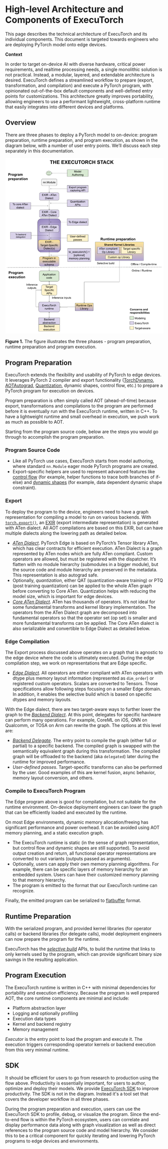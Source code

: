 # High-level Architecture and Components of ExecuTorch

This page describes the technical architecture of ExecuTorch and its individual components. This document is targeted towards engineers who are deploying PyTorch model onto edge devices.

**Context**

In order to target on-device AI with diverse hardware, critical power requirements, and realtime processing needs, a single monolithic solution is not practical. Instead, a modular, layered, and extendable architecture is desired. ExecuTorch defines a streamlined workflow to prepare (export, transformation, and compilation) and execute a PyTorch program, with opinionated out-of-the-box default components and well-defined entry points for customizations. This architecture greatly improves portability, allowing engineers to use a performant lightweight, cross-platform runtime that easily integrates into different devices and platforms.


## Overview

There are three phases to deploy a PyTorch model to on-device: program preparation, runtime preparation, and program execution, as shown in the diagram below, with a number of user entry points. We’ll discuss each step separately in this documentation.


![](./executorch_stack.png)


**Figure 1.** The figure illustrates the three phases - program preparation, runtime preparation and program execution.


## Program Preparation

ExecuTorch extends the flexibility and usability of PyTorch to edge devices. It leverages PyTorch 2 compiler and export functionality ([TorchDynamo](https://pytorch.org/docs/stable/dynamo/index.html), [AOTAutograd](https://pytorch.org/functorch/stable/notebooks/aot_autograd_optimizations.html), [Quantization](https://pytorch.org/docs/main/quantization.html), dynamic shapes, control flow, etc.) to prepare a PyTorch program for execution on devices.

Program preparation is often simply called AOT (ahead-of-time) because export, transformations and compilations to the program are performed before it is eventually run with the ExecuTorch runtime, written in C++. To have a lightweight runtime and small overhead in execution, we push work as much as possible to AOT.

Starting from the program source code, below are the steps you would go through to accomplish the program preparation.


### Program Source Code



* Like all PyTorch use cases, ExecuTorch starts from model authoring, where standard `nn.Module` eager mode PyTorch programs are created.
* Export-specific helpers are used to represent advanced features like [control flow](https://github.com/pytorch/executorch/blob/main/docs/website/docs/ir_spec/control_flow.md) (for example, helper functions to trace both branches of if-else) and [dynamic shapes](https://pytorch.org/get-started/pytorch-2.0/#pytorch-2x-faster-more-pythonic-and-as-dynamic-as-ever) (for example, data dependent dynamic shape constraint).


### Export

To deploy the program to the device, engineers need to have a graph representation for compiling a model to run on various backends. With [`torch.export()`](https://pytorch.org/docs/main/export.html), an [EXIR](./ir-exir.md) (export intermediate representation) is generated with ATen dialect. All AOT compilations are based on this EXIR, but can have multiple dialects along the lowering path as detailed below.



* _[ATen Dialect](./ir-exir.md#aten-dialect)_. PyTorch Edge is based on PyTorch’s Tensor library ATen, which has clear contracts for efficient execution. ATen Dialect is a graph represented by ATen nodes which are fully ATen compliant. Custom operators are allowed, but must be registered with the dispatcher. It’s flatten with no module hierarchy (submodules in a bigger module), but the source code and module hierarchy are preserved in the metadata. This representation is also autograd safe.
* Optionally, _quantization_, either QAT (quantization-aware training) or PTQ (post training quantization) can be applied to the whole ATen graph before converting to Core ATen. Quantization helps with reducing the model size, which is important for edge devices.
* _[Core ATen Dialect](./ir-ops-set-definition.md)_. ATen has thousands of operators. It’s not ideal for some fundamental transforms and kernel library implementation. The operators from the ATen Dialect graph are decomposed into fundamental operators so that the operator set (op set) is smaller and more fundamental transforms can be applied. The Core ATen dialect is also serializable and convertible to Edge Dialect as detailed below.


### Edge Compilation

The Export process discussed above operates on a graph that is agnostic to the edge device where the code is ultimately executed. During the edge compilation step, we work on representations that are Edge specific.



* _[Edge Dialect](./ir-exir.md#edge-dialect)_. All operators are either compliant with ATen operators with dtype plus memory layout information (represented as `dim_order`) or registered custom operators. Scalars are converted to Tensors. Those specifications allow following steps focusing on a smaller Edge domain. In addition, it enables the selective build which is based on specific dtypes and memory layouts.

With the Edge dialect, there are two target-aware ways to further lower the graph to the _[Backend Dialect](./compiler-backend-dialect.md)_. At this point, delegates for specific hardware can perform many operations. For example, CoreML on iOS, QNN on Qualcomm, or TOSA on Arm can rewrite the graph. The options at this level are:



* _[Backend Delegate](./compiler-delegate-and-partitioner.md)_. The entry point to compile the graph (either full or partial) to a specific backend. The compiled graph is swapped with the semantically equivalent graph during this transformation. The compiled graph will be offloaded to the backend (aka `delegated`) later during the runtime for improved performance.
* _User-defined passes_. Target-specific transforms can also be performed by the user. Good examples of this are kernel fusion, async behavior, memory layout conversion, and others.


### Compile to ExecuTorch Program

The Edge program above is good for compilation, but not suitable for the runtime environment. On-device deployment engineers can lower the graph that can be efficiently loaded and executed by the runtime.

On most Edge environments, dynamic memory allocation/freeing has significant performance and power overhead. It can be avoided using AOT memory planning, and a static execution graph.



* The ExecuTorch runtime is static (in the sense of graph representation, but control flow and dynamic shapes are still supported). To avoid output creation and return, all functional operator representations are converted to out variants (outputs passed as arguments).
* Optionally, users can apply their own memory planning algorithms. For example, there can be specific layers of memory hierarchy for an embedded system. Users can have their customized memory planning to that memory hierarchy.
* The program is emitted to the format that our ExecuTorch runtime can recognize.

Finally, the emitted program can be serialized to [flatbuffer](https://github.com/pytorch/executorch/blob/main/schema/program.fbs) format.


## Runtime Preparation

With the serialized program, and provided kernel libraries (for operator calls) or backend libraries (for delegate calls), model deployment engineers can now prepare the program for the runtime.

ExecuTorch has the _[selective build](./kernel-library-selective-build.md)_ APIs, to build the runtime that links to only kernels used by the program, which can provide significant binary size savings in the resulting application.


## Program Execution

The ExecuTorch runtime is written in C++ with minimal dependencies for portability and execution efficiency. Because the program is well prepared AOT, the core runtime components are minimal and include:



* Platform abstraction layer
* Logging and optionally profiling
* Execution data types
* Kernel and backend registry
* Memory management

_Executor_ is the entry point to load the program and execute it. The execution triggers corresponding operator kernels or backend execution from this very minimal runtime.


## SDK

It should be efficient for users to go from research to production using the flow above. Productivity is essentially important, for users to author, optimize and deploy their models. We provide [ExecuTorch SDK](./sdk-overview.md) to improve productivity. The SDK is not in the diagram. Instead it's a tool set that covers the developer workflow in all three phases.

During the program preparation and execution, users can use the ExecuTorch SDK to profile, debug, or visualize the program. Since the end-to-end flow is within the PyTorch ecosystem, users can correlate and display performance data along with graph visualization as well as direct references to the program source code and model hierarchy. We consider this to be a critical component for quickly iterating and lowering PyTorch programs to edge devices and environments.
